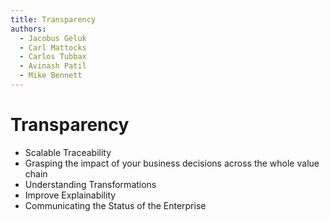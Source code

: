 ```yaml
---
title: Transparency
authors:
  - Jacobus Geluk
  - Carl Mattocks
  - Carlos Tubbax
  - Avinash Patil
  - Mike Bennett
---
```


# Transparency

<!--summary-start-->
- Scalable Traceability
- Grasping the impact of your business decisions across
  the whole value chain
- Understanding Transformations
- Improve Explainability
- Communicating the Status of the Enterprise
<!--summary-end-->

